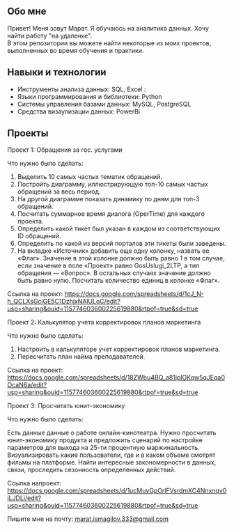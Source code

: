 Обо мне
---------------------------------------------------------------------------------------------------
Привет! Меня зовут Марат. Я обучаюсь на аналитика данных. Хочу найти работу "на удаленке".       
В этом репозитории вы можете найти некоторые из моих проектов, выполненных во время обучения и практики.

Навыки и технологии
---------------------------------------------------------------------------------------------------
* Инструменты анализа данных: SQL, Excel :
* Языки программирования и библиотеки: Python
* Системы управления базами данных: MySQL, PostgreSQL
* Средства визаулизации данных: PowerBi

Проекты
---------------------------------------------------------------------------------------------------

Проект 1: Обращения за гос. услугами

Что нужно было сделать:
1. Выделить 10 самых частых тематик обращений.
2. Постройть диаграмму, иллюстрирующую топ-10 самых частых обращений за весь период.
3. На другой диаграмме показать динамику по дням для топ-3 обращений.
4. Посчитать суммарное время диалога (OperTime) для каждого проекта.
5. Определить какой тикет был указан в каждом из соответствующих ID обращений.
6. Определить по какой из версий порталов эти тикеты были заведены.
7. На вкладке «Источник» добавить еще одну колонку, назвать ее «Флаг». Значение в этой колонке должно быть равно 1 в том случае, если значение в поле «Проект» равно GosUslugi_2LTP, а тип обращения — «Вопрос». В остальных случаях значение должно быть равно нулю. Посчитать количество единиц в колонке «Флаг».

Ссылка на проект: https://docs.google.com/spreadsheets/d/1cJ_N-h_QCLXsGciGE5C1DzhjxNAlULoC/edit?usp=sharing&ouid=115774603600225619880&rtpof=true&sd=true

Проект 2: Калькулятор учета корректировок планов маркетинга

Что нужно было сделать:
1. Настроить в калькуляторе учет корректировок планов маркетинга.
2. Пересчитать план найма преподавателей.

Ссылка на проект: https://docs.google.com/spreadsheets/d/18ZWbu4BQ_a81ipIGKqw5qJEqa0OcaN6a/edit?usp=sharing&ouid=115774603600225619880&rtpof=true&sd=true

Проект 3: Просчитать юнит-экономику

Что нужно было сделать:

Есть данные данные о работе онлайн-кинотеатра. Нужно просчитать юнит-экономику продукта и предложить сценарий по настройке параметров для выхода на 25-ти процентную маржинальность.
Визуализировать какие пользователи, где и в каком объеме смотрят фильмы на платформе.
Найти интересные закономерности в данных, связи, проследить сезонность определенных действий.

Ссылка напроект: https://docs.google.com/spreadsheets/d/1ucMuvGpOrlFVsrdmXC4Nnxnqv0iLJDLi/edit?usp=sharing&ouid=115774603600225619880&rtpof=true&sd=true

Пишите мне на почту: marat.ismagilov.333@gmail.com


